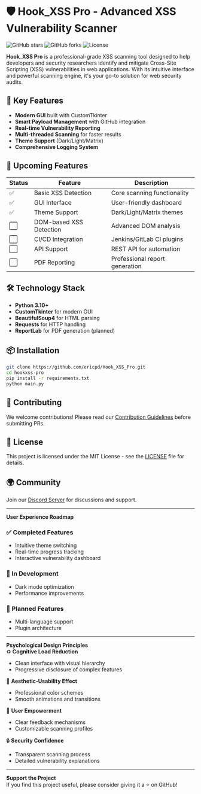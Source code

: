 # 🛡️ Hook_XSS Pro - Advanced XSS Vulnerability Scanner

![GitHub stars](https://img.shields.io/github/stars/yourusername/hookxss-pro?style=social)
![GitHub forks](https://img.shields.io/github/forks/yourusername/hookxss-pro?style=social)
![License](https://img.shields.io/badge/License-MIT-blue.svg)

**Hook_XSS Pro** is a professional-grade XSS scanning tool designed to help developers and security researchers identify and mitigate Cross-Site Scripting (XSS) vulnerabilities in web applications. With its intuitive interface and powerful scanning engine, it's your go-to solution for web security audits.

## 🌟 Key Features

- **Modern GUI** built with CustomTkinter  
- **Smart Payload Management** with GitHub integration  
- **Real-time Vulnerability Reporting**  
- **Multi-threaded Scanning** for faster results  
- **Theme Support** (Dark/Light/Matrix)  
- **Comprehensive Logging System**  

## 🚀 Upcoming Features

| Status | Feature                          | Description                                  |
|--------|----------------------------------|----------------------------------------------|
| ✅     | Basic XSS Detection              | Core scanning functionality                  |
| ✅     | GUI Interface                    | User-friendly dashboard                      |
| ✅     | Theme Support                    | Dark/Light/Matrix themes                     |
| ⬜     | DOM-based XSS Detection          | Advanced DOM analysis                        |
| ⬜     | CI/CD Integration                | Jenkins/GitLab CI plugins                    |
| ⬜     | API Support                      | REST API for automation                      |
| ⬜     | PDF Reporting                    | Professional report generation               |

## 🛠️ Technology Stack

- **Python 3.10+**  
- **CustomTkinter** for modern GUI  
- **BeautifulSoup4** for HTML parsing  
- **Requests** for HTTP handling  
- **ReportLab** for PDF generation (planned)

## 📦 Installation

```bash
git clone https://github.com/ericpd/Hook_XSS_Pro.git
cd hookxss-pro
pip install -r requirements.txt
python main.py
```

## 🤝 Contributing

We welcome contributions! Please read our [Contribution Guidelines](CONTRIBUTING.md) before submitting PRs.

## 📄 License

This project is licensed under the MIT License - see the [LICENSE](LICENSE) file for details.

## 🌍 Community

Join our [Discord Server](https://discord.gg/your-invite-link) for discussions and support.

---

**User Experience Roadmap**  

### ✅ Completed Features  
- Intuitive theme switching  
- Real-time progress tracking  
- Interactive vulnerability dashboard  

### 🚧 In Development  
- Dark mode optimization  
- Performance improvements  

### 📅 Planned Features  
- Multi-language support  
- Plugin architecture  

---

**Psychological Design Principles**  
♻️ **Cognitive Load Reduction**  
- Clean interface with visual hierarchy  
- Progressive disclosure of complex features  

🎨 **Aesthetic-Usability Effect**  
- Professional color schemes  
- Smooth animations and transitions  

🤗 **User Empowerment**  
- Clear feedback mechanisms  
- Customizable scanning profiles  

🔒 **Security Confidence**  
- Transparent scanning process  
- Detailed vulnerability explanations  

---

**Support the Project**  
If you find this project useful, please consider giving it a ⭐ on GitHub!
```
